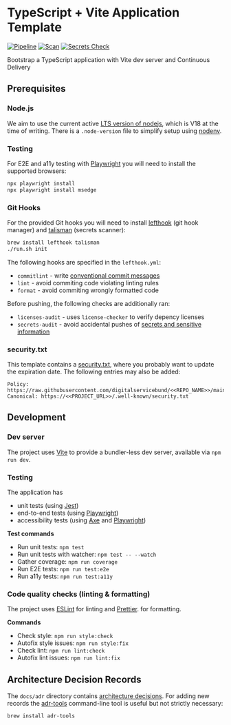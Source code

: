 # TypeScript + Vite Application Template

[![Pipeline](https://github.com/digitalservicebund/typescript-vite-application-template/actions/workflows/pipeline.yml/badge.svg)](https://github.com/digitalservicebund/typescript-vite-application-template/actions/workflows/pipeline.yml)
[![Scan](https://github.com/digitalservicebund/typescript-vite-application-template/actions/workflows/scan.yml/badge.svg)](https://github.com/digitalservicebund/typescript-vite-application-template/actions/workflows/scan.yml)
[![Secrets Check](https://github.com/digitalservicebund/typescript-vite-application-template/actions/workflows/secrets-check.yml/badge.svg)](https://github.com/digitalservicebund/typescript-vite-application-template/actions/workflows/secrets-check.yml)

Bootstrap a TypeScript application with Vite dev server and Continuous Delivery

## Prerequisites

### Node.js

We aim to use the current active [LTS version of nodejs](https://nodejs.dev/en/about/releases/), which is V18 at the time of writing. There is a `.node-version` file to simplify setup using [nodenv](https://github.com/nodenv/nodenv).

### Testing

For E2E and a11y testing with [Playwright](https://playwright.dev/docs/intro) you will need to install the supported browsers:

```bash
npx playwright install
npx playwright install msedge
```

### Git Hooks

For the provided Git hooks you will need to install [lefthook](https://github.com/evilmartians/lefthook/blob/master/docs/full_guide.md) (git hook manager) and [talisman](https://thoughtworks.github.io/talisman/docs) (secrets scanner):

```bash
brew install lefthook talisman
./run.sh init
```

The following hooks are specified in the `lefthook.yml`:

- `commitlint` - write [conventional commit messages](https://chris.beams.io/posts/git-commit/)
- `lint` - avoid commiting code violating linting rules
- `format` - avoid commiting wrongly formatted code

Before pushing, the following checks are additionally ran:

- `licenses-audit` - uses `license-checker` to verify depency licenses
- `secrets-audit` - avoid accidental pushes of [secrets and sensitive information](https://thoughtworks.github.io/talisman/)

### security.txt

This template contains a [security.txt](https://securitytxt.org/), where you probably want to update the expiration date. The following entries may also be added:

```
Policy: https://raw.githubusercontent.com/digitalservicebund/<<REPO_NAME>>/main/SECURITY.md
Canonical: https://<<PROJECT_URL>>/.well-known/security.txt
```

## Development

### Dev server

The project uses [Vite](https://vitejs.dev/guide/) to provide a bundler-less dev server, available via `npm run dev`.

### Testing

The application has

- unit tests (using [Jest](https://jestjs.io/docs/getting-started))
- end-to-end tests (using [Playwright](https://playwright.dev/docs/intro))
- accessibility tests (using [Axe](https://github.com/abhinaba-ghosh/axe-playwright#readme) and [Playwright](https://playwright.dev/docs/intro))

**Test commands**

- Run unit tests: `npm test`
- Run unit tests with watcher: `npm test -- --watch`
- Gather coverage: `npm run coverage`
- Run E2E tests: `npm run test:e2e`
- Run a11y tests: `npm run test:a11y`

### Code quality checks (linting & formatting)

The project uses [ESLint](https://eslint.org/docs/latest/) for linting and [Prettier](https://prettier.io/docs/en/). for formatting.

**Commands**

- Check style: `npm run style:check`
- Autofix style issues: `npm run style:fix`
- Check lint: `npm run lint:check`
- Autofix lint issues: `npm run lint:fix`

## Architecture Decision Records

The `docs/adr` directory contains [architecture decisions](https://cognitect.com/blog/2011/11/15/documenting-architecture-decisions).
For adding new records the [adr-tools](https://github.com/npryce/adr-tools) command-line tool is useful but not strictly necessary:

```bash
brew install adr-tools
```

